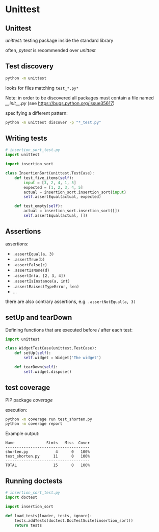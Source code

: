 # Unittest

## Unittest

_unittest_: testing package inside the standard library

often, _pytest_ is recommended over _unittest_

## Test discovery

```bash
python -m unittest
```

looks for files matching `test_*.py*`

Note: in order to be discovered all packages must contain a file named _\_\_init\_\_.py_ (see https://bugs.python.org/issue35617)

specifying a different pattern:

```bash
python -m unittest discover -p "*_test.py"
```

## Writing tests

```py
# insertion_sort_test.py
import unittest

import insertion_sort

class InsertionSort(unittest.TestCase):
    def test_five_items(self):
        input = [3, 2, 4, 1, 5]
        expected = [1, 2, 3, 4, 5]
        actual = insertion_sort.insertion_sort(input)
        self.assertEqual(actual, expected)

    def test_empty(self):
        actual = insertion_sort.insertion_sort([])
        self.assertEqual(actual, [])
```

## Assertions

assertions:

- `.assertEqual(a, 3)`
- `.assertTrue(b)`
- `.assertFalse(c)`
- `.assertIsNone(d)`
- `.assertIn(a, [2, 3, 4])`
- `.assertIsInstance(a, int)`
- `.assertRaises(TypeError, len)`
- ...

there are also contrary assertions, e.g. `.assertNotEqual(a, 3)`

## setUp and tearDown

Defining functions that are executed before / after each test:

```py
import unittest

class WidgetTestCase(unittest.TestCase):
    def setUp(self):
        self.widget = Widget('The widget')

    def tearDown(self):
        self.widget.dispose()
```

## test coverage

PIP package _coverage_

execution:

```bash
python -m coverage run test_shorten.py
python -m coverage report
```

Example output:

```
Name              Stmts   Miss  Cover
-------------------------------------
shorten.py            4      0   100%
test_shorten.py      11      0   100%
-------------------------------------
TOTAL                15      0   100%
```

## Running doctests

```py
# insertion_sort_test.py
import doctest

import insertion_sort

def load_tests(loader, tests, ignore):
    tests.addTests(doctest.DocTestSuite(insertion_sort))
    return tests
```
